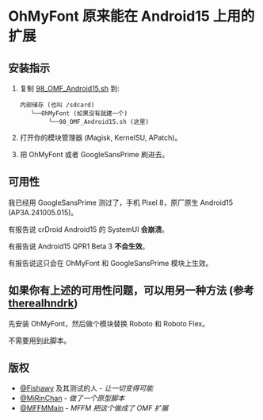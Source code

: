 # OhMyFont 原来能在 Android15 上用的扩展

## 安装指示

1. 复制 [98_OMF_Android15.sh](98_OMF_Android15.sh) 到:

    ```plain
    内部储存 (也叫 /sdcard)
       ╰──OhMyFont (如果没有就建一个)
            ╰──98_OMF_Android15.sh (这里)
    ```

2. 打开你的模块管理器 (Magisk, KernelSU, APatch)。
3. 把 OhMyFont 或者 GoogleSansPrime 刷进去。

## 可用性

我已经用 GoogleSansPrime 测过了，手机 Pixel 8，原厂原生 Android15 (AP3A.241005.015)。

有报告说 crDroid Android15 的 SystemUI **会崩溃**。

有报告说 Android15 QPR1 Beta 3 **不会生效**。

有报告说这只会在 OhMyFont 和 GoogleSansPrime 模块上生效。

## 如果你有上述的可用性问题，可以用另一种方法 (参考 [therealhndrk](https://t.me/therealhndrk))

先安装 OhMyFont，然后做个模块替换 Roboto 和 Roboto Flex。

不需要用到此脚本。

## 版权

- [@Fishawy](https://t.me/Fishawy) 及其测试的人 - *让一切变得可能*
- [@MiRinChan](https://github.com/MiRinChan) - *做了一个原型脚本*
- [@MFFMMain](https://t.me/MFFMMain) - *MFFM 把这个做成了 OMF 扩展*
